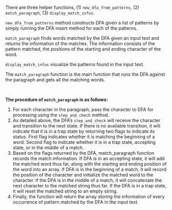 There are three helper functions, (1) `new_dfa_from_patterns`, (2) `match_paragraph`, (3) `display_match_infos`.

`new_dfa_from_patterns` method constructs DFA given a list of patterns by simply running the DFA insert method for each of the patterns.

`match_paragraph` finds words matched by the DFA given an input text and returns the information of the matches. The information consists of the pattern matched, the positions of the starting and ending character of the word.

`display_match_infos` visualize the patterns found in the input text.

The `match_paragraph` function is the main function that runs the DFA against the paragraph and gets all the matching words.

<br>

**The procedure of `match_paragraph` is as follows:**

1. For each character in the paragraph, pass the character to DFA for processing using the `step_and_check` method.
2. As detailed above, the DFA’s `step_and_check` will receive the character and transition to the next state. If there is no available transition, it will indicate that it is in a trap state by returning two flags to indicate its status. First flag indicates whether it is matching the beginning of a word. Second flag to indicate whether it is in a trap state, accepting state, or in the middle of a match.
3. Based on the flags returned by the DFA, match_paragraph function records the match information. If DFA is in an accepting state, it will add the matched word thus far, along with the starting and ending position of the word into an array. If DFA is in the beginning of a match, it will record the position of the character and initialize the matched word to the character. If the DFA is in the middle of a match, it will concatenate the next character to the matched string thus far. If the DFA is in a trap state, it will reset the matched string to an empty string.
4. Finally, the function will return the array storing the information of every occurrence of pattern matched by the DFA in the input text.
